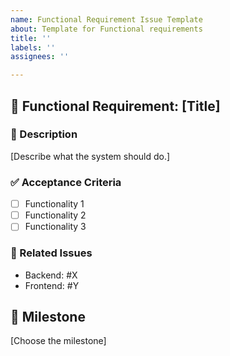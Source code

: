 ```yaml
---
name: Functional Requirement Issue Template
about: Template for Functional requirements
title: ''
labels: ''
assignees: ''

---
```


## 📝 Functional Requirement: [Title]

### 📌 Description
[Describe what the system should do.]

### ✅ Acceptance Criteria
- [ ] Functionality 1  
- [ ] Functionality 2  
- [ ] Functionality 3  

### 🔗 Related Issues  
- Backend: #X  
- Frontend: #Y  

## 🚀 Milestone  
[Choose the milestone]
